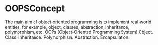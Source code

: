 # OOPSConcept
The main aim of object-oriented programming is to implement real-world entities, for example, object, classes, abstraction, inheritance, polymorphism, etc.
OOPs (Object-Oriented Programming System)
Object.
Class.
Inheritance.
Polymorphism.
Abstraction.
Encapsulation.
